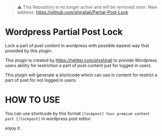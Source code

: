 
> **:warning:** This Repository is no longer active and will be removed soon. New address: https://github.com/shiraliali/Partial-Post-Lock

# Wordpress Partial Post Lock
Lock a part of post content in wordpress with possible easiest way that provided by this plugin.

This plugin is created by https://twitter.com/alyshirali to provide Wordpress users ability for restriction a part of post content just for logged in users.

This plugin will generate a shortcode which can use in content for restrict a part of post for not logged in users.

# HOW TO USE
You can use shortcode by this format `[lockpost] Your premium content part [/lockpost]` in wordpress post editor.

enjoy it.
